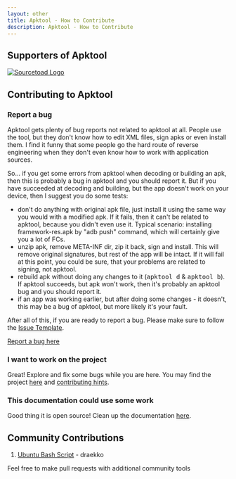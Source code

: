 ```yaml
---
layout: other
title: Apktool - How to Contribute
description: Apktool - How to Contribute
---
```


## Supporters of Apktool

[![Sourcetoad Logo](https://connortumbleson.com/content/images/2017/06/sourcetoad-logo-horiz-rgb_885x135.png)](https://www.sourcetoad.com/cool-tools/apktool/)

## Contributing to Apktool

### Report a bug
Apktool gets plenty of bug reports not related to apktool at all. People use the tool, but they don't know how to edit XML files, sign apks or even install them.
I find it funny that some people go the hard route of reverse engineering when they don't even know how to work with application sources.

So... if you get some errors from apktool when decoding or building an apk, then this is probably a bug in apktool and you should report it.
But if you have succeeded at decoding and building, but the app doesn't work on your device, then I suggest you do some tests:

 * don't do anything with original apk file, just install it using the same way you would with a modified apk. If it fails, then it can't be related to apktool, because you didn't even use it. Typical scenario: installing framework-res.apk by "adb push" command, which will certainly give you a lot of FCs.
 * unzip apk, remove META-INF dir, zip it back, sign and install. This will remove original signatures, but rest of the app will be intact. If it will fail at this point, you could be sure, that your problems are related to signing, not apktool.
 * rebuild apk without doing any changes to it (<kbd>apktool d</kbd> & <kbd>apktool b</kbd>). If apktool succeeds, but apk won't work, then it's probably an apktool bug and you should report it.
 * if an app was working earlier, but after doing some changes - it doesn't, this may be a bug of apktool, but more likely it's your fault.
 
After all of this, if you are ready to report a bug. Please make sure to follow the [Issue Template](https://github.com/iBotPeaches/Apktool/blob/master/.github/ISSUE_TEMPLATE.md).
 
[Report a bug here](https://github.com/iBotPeaches/Apktool/issues/new)

### I want to work on the project
Great! Explore and fix some bugs while you are here. You may find the project [here](https://github.com/iBotPeaches/Apktool) and [contributing hints](https://github.com/iBotPeaches/Apktool/blob/master/.github/CONTRIBUTING.md).

### This documentation could use some work
Good thing it is open source! Clean up the documentation [here](https://github.com/iBotPeaches/Apktool/tree/gh-pages).

## Community Contributions
 1. [Ubuntu Bash Script](https://github.com/draekko/apktool4ubuntu) - draekko

Feel free to make pull requests with additional community tools
